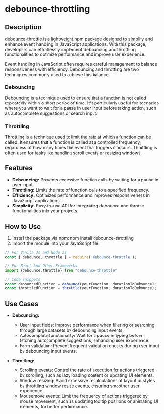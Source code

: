 # debounce-throttling

## Description
debounce-throttle is a lightweight npm package designed to simplify and enhance event handling in JavaScript applications. With this package, developers can effortlessly implement debouncing and throttling functionalities to optimize performance and improve user experience.

Event handling in JavaScript often requires careful management to balance responsiveness with efficiency. Debouncing and throttling are two techniques commonly used to achieve this balance.

### Debouncing
Debouncing is a technique used to ensure that a function is not called repeatedly within a short period of time. It's particularly useful for scenarios where you want to wait for a pause in user input before taking action, such as autocomplete suggestions or search input.

### Throttling
Throttling is a technique used to limit the rate at which a function can be called. It ensures that a function is called at a controlled frequency, regardless of how many times the event that triggers it occurs. Throttling is often used for tasks like handling scroll events or resizing windows.

## Features
- **Debouncing:** Prevents excessive function calls by waiting for a pause in user input.
- **Throttling:** Limits the rate of function calls to a specified frequency.
- **Efficiency:** Optimizes performance and improves responsiveness in JavaScript applications.
- **Simplicity:** Easy-to-use API for integrating debounce and throttle functionalities into your projects.

## How to Use
1. Install the package via npm: npm install debounce-throttling
2. Import the module into your JavaScript file:
```javascript
// For Vanila Js and Node Js
const { debounce, throttle } = require('debounce-throttle');

// For React And Other Frameworks 
import {debounce,throttle} from "debounce-throttle"

// Code Snippets
const debouncedFunction = debounce(yourFunction, durationToDebounce);
const throttledFunction = throttle(yourFunction, durationToDebounce);
```

## Use Cases
- **Debouncing:**
  - User input fields: Improve performance when filtering or searching through large datasets by debouncing input events.
  - Autocomplete functionality: Wait for a pause in typing before fetching autocomplete suggestions, enhancing user experience.
  - Form validation: Prevent frequent validation checks during user input by debouncing input events.
  
- **Throttling:**
  - Scrolling events: Control the rate of execution for actions triggered by scrolling, such as lazy loading content or updating UI elements.
  - Window resizing: Avoid excessive recalculations of layout or styles by throttling window resize events, ensuring smoother user experience.
  - Mousemove events: Limit the frequency of actions triggered by mouse movement, such as updating tooltip positions or animating UI elements, for better performance.




